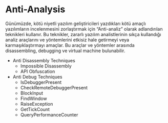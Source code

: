# Anti-Analysis

Günümüzde, kötü niyetli yazılım geliştiricileri yazdıkları kötü amaçlı yazılımların incelenmesini zorlaştırmak için “Anti-analiz” olarak adlandırılan teknikleri kullanır. Bu teknikler, zararlı yazılım analistlerinin sıkça kullandığı analiz araçlarını ve yöntemlerini etkisiz hale getirmeyi veya karmaşıklaştırmayı amaçlar. Bu araçlar ve yöntemler arasında disassembling, debugging ve virtual machine bulunabilir.

- Anti Disassembly Techniques
  - Impossible Disassembly
  - API Obfuscation
- Anti Debug Techniques
  - IsDebuggerPresent 
  - CheckRemoteDebuggerPresent
  - BlockInput
  - FindWindow
  - RaiseException
  - GetTickCount
  - QueryPerformanceCounter
